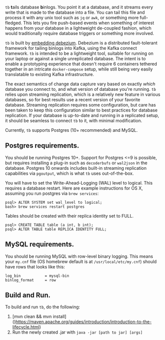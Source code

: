 `tb` **t**ails database **b**inlogs. You point it at a database, and it streams
every write that is made to the database into a file. You can tail this file
and process it with any unix tool such as `jq` or `awk`, or something more
full-fledged. This lets you fire push-based events when something of interest
happens from your database in a lightweight de-coupled fashion, which would traditionally require database
triggers or something more involved.

`tb` is built by
[embedding debezium](https://debezium.io/documentation/reference/0.10/operations/embedded.html).
Debezium is a distributed fault-tolerant framework for tailing binlogs into
Kafka, using the Kafka connect framework. `tb` is intended to be a lightweight
tool, suitable for running on your laptop or against a single
unreplicated database. The intent is to enable a prototyping experience that
doesn't require 6 containers tethered together in an intricate `docker-compose`
setup, while still being very easily translatable to existing Kafka 
infrastructure.

The exact semantics of change data capture
vary based on exactly _which_ database you connect to, and what version of
database you're running. `tb` relies upon streaming replication, which is a
relatively new feature in various databases, so for best results use a recent
version of your favorite database. Streaming replication requires some 
configuration, but care has been taken to keep this configuration similar to
best practices for database replication. If your database is up-to-date and
running in a replicated setup, it should be seamless to connect `tb` to it,
with minimal modification.

Currently, `tb` supports Postgres (10+ recommended) and MySQL.



## Postgres requirements.

You should be running Postgres 10+. Support for Postgres <=9 is possible, but
requires installing a plug-in such as `decoderbufs` or `wal2json` in the 
database. Postgres 10 onwards includes built-in streaming replication 
capabilities via `pgoutput`, which is what `tb` uses out-of-the-box.

You will have to set the Write-Ahead-Logging (WAL) level to logical. This requires a database
restart. Here are example instructions for OS X, assuming you run postgres
via `brew services`:

```
psql> ALTER SYSTEM set wal_level to logical;
bash> brew services restart postgres
```

Tables should be created with their replica identity set to FULL.
```
psql> CREATE TABLE table (a int, b int);
psql> ALTER TABLE table REPLICA IDENTITY FULL;
```

## MySQL requirements.

You should be running MySQL with row-level binary logging. This means your 
`my.cnf` file (OS homebrew default is at `/usr/local/etc/my.cnf`) should have
rows that looks like this:

```
log_bin           = mysql-bin
binlog_format     = row
```

## Build and Run.

To build and run `tb`, do the following:
1. [mvn clean && mvn install] ()https://maven.apache.org/guides/introduction/introduction-to-the-lifecycle.html)
2. Run the newly created .jar with `java -jar [path to jar] [args]`
